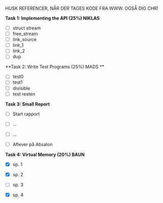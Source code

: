 HUSK REFERENCER, NÅR DER TAGES KODE FRA WWW. OGSÅ DIG CHR!




**Task 1: Implementing the API (25%) NIKLAS**
- [ ] struct stream
- [ ] free_stream
- [ ] link_source
- [ ] link_1
- [ ] link_2
- [ ] dup

**Task 2: Write Test Programs (25%) MADS **
- [ ] test0
- [ ] test1
- [ ] divisible
- [ ] test resten

**Task 3: Small Report**
- [ ] Start rapport
- [ ] ...
- [ ] ...
- [ ] Aflever på Absalon


**Task 4: Virtual Memory (20%) BAUN**
- [x] sp. 1
- [x] sp. 2
- [ ] sp. 3
- [x] sp. 4











